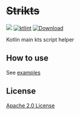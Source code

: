 # ~~Strikts~~

![](https://github.com/uzzu/strikts/workflows/master/badge.svg) [![ktlint](https://img.shields.io/badge/code%20style-%E2%9D%A4-FF4081.svg)](https://ktlint.github.io/) [![Download](https://api.bintray.com/packages/uzzu/maven/strikts/images/download.svg)](https://bintray.com/uzzu/maven/strikts/_latestVersion)

Kotlin main kts script helper

## How to use

See [examples](script.main.kts)

## License

[Apache 2.0 License](LICENSE.txt)
